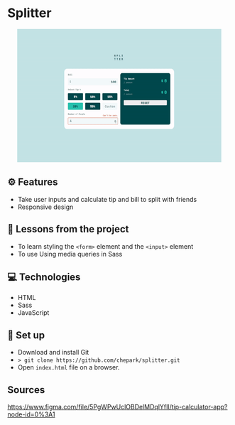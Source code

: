 # Splitter

<p align="center">
  <img width="460" height="300" src="./assets/demo.gif">
</p>

## ⚙️ Features

- Take user inputs and calculate tip and bill to split with friends
- Responsive design

## 📌 Lessons from the project

- To learn styling the `<form>` element and the `<input>` element
- To use Using media queries in Sass

## 💻 Technologies

- HTML
- Sass
- JavaScript

## 🔨 Set up

- Download and install Git
- `> git clone https://github.com/chepark/splitter.git`
- Open `index.html` file on a browser.

## Sources

https://www.figma.com/file/5PgWPwUclOBDelMDqlYfIl/tip-calculator-app?node-id=0%3A1
